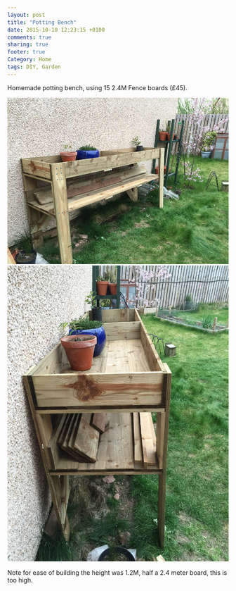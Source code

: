 ```yaml
---
layout: post
title: "Potting Bench"
date: 2015-10-10 12:23:15 +0100
comments: true
sharing: true
footer: true
Category: Home
tags: DIY, Garden 
---
```


Homemade potting bench, using 15 2.4M Fence boards (£45).

![](/images/Gardening/PottingBench/morganp-20150414--IMG_0330.jpg)
![](/images/Gardening/PottingBench/morganp-20150414--IMG_0332.jpg)

Note for ease of building the height was 1.2M, half a 2.4 meter board, this is too high.
